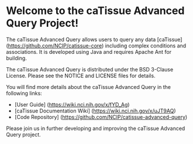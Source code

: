 Welcome to the caTissue Advanced Query Project!
=====================================
The caTissue Advanced Query allows users to query any data [caTissue] (https://github.com/NCIP/catissue-core) 
including complex conditions and associations.  It is developed using Java and requires Apache Ant for building.

The caTissue Advanced Query is distributed under the BSD 3-Clause License.
Please see the NOTICE and LICENSE files for details.

You will find more details about the caTissue Advanced Query in the following links:
 * [User Guide] (https://wiki.nci.nih.gov/x/fYD_Ag)
 * [caTissue Documentation Wiki] (https://wiki.nci.nih.gov/x/uJT9AQ)
 * [Code Repository] (https://github.com/NCIP/catissue-advanced-query)

Please join us in further developing and improving the caTissue Advanced Query project.
